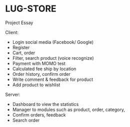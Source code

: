 # LUG-STORE

Project Essay

Client:
- Login social media (Facebook/ Google)
- Register
- Cart, order
- Filter, search product (voice recognize)
- Payment with MOMO test
- Calculated fee ship by location
- Order history, confirm order
- Write comment & feedback for product
- Add product to wishlist

Server:
- Dashboard to view the statistics 
- Manager to modules such as product, order, category,
- Confirm orders, feedback
- Search order

